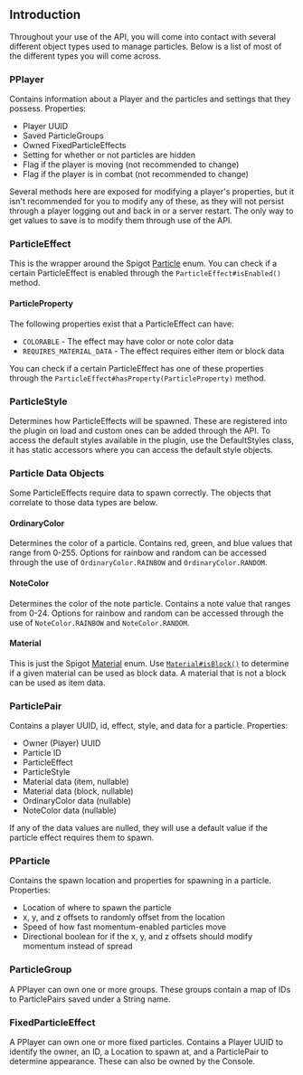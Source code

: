 ## Introduction
Throughout your use of the API, you will come into contact with several different object types used to manage particles. Below is a list of most of the different types you will come across. 

### PPlayer
Contains information about a Player and the particles and settings that they possess. 
Properties:

* Player UUID
* Saved ParticleGroups
* Owned FixedParticleEffects
* Setting for whether or not particles are hidden
* Flag if the player is moving (not recommended to change)
* Flag if the player is in combat (not recommended to change)

Several methods here are exposed for modifying a player's properties, but it isn't recommended for you to modify any of these, as they will not persist through a player logging out and back in or a server restart. The only way to get values to save is to modify them through use of the API.

### ParticleEffect
This is the wrapper around the Spigot [Particle](https://hub.spigotmc.org/javadocs/spigot/org/bukkit/Particle.html) enum. You can check if a certain ParticleEffect is enabled through the `ParticleEffect#isEnabled()` method. 

#### ParticleProperty
The following properties exist that a ParticleEffect can have:

* `COLORABLE` - The effect may have color or note color data
* `REQUIRES_MATERIAL_DATA` - The effect requires either item or block data

You can check if a certain ParticleEffect has one of these properties through the `ParticleEffect#hasProperty(ParticleProperty)` method. 

### ParticleStyle
Determines how ParticleEffects will be spawned. These are registered into the plugin on load and custom ones can be added through the API. To access the default styles available in the plugin, use the DefaultStyles class, it has static accessors where you can access the default style objects.

### Particle Data Objects
Some ParticleEffects require data to spawn correctly. The objects that correlate to those data types are below.

#### OrdinaryColor
Determines the color of a particle. Contains red, green, and blue values that range from 0-255. Options for rainbow and random can be accessed through the use of `OrdinaryColor.RAINBOW` and `OrdinaryColor.RANDOM`.

#### NoteColor
Determines the color of the note particle. Contains a note value that ranges from 0-24. Options for rainbow and random can be accessed through the use of `NoteColor.RAINBOW` and `NoteColor.RANDOM`.

#### Material
This is just the Spigot [Material](https://hub.spigotmc.org/javadocs/bukkit/org/bukkit/Material.html) enum. Use [`Material#isBlock()`](https://hub.spigotmc.org/javadocs/bukkit/org/bukkit/Material.html#isBlock--) to determine if a given material can be used as block data. A material that is not a block can be used as item data. 

### ParticlePair
Contains a player UUID, id, effect, style, and data for a particle. Properties:

* Owner (Player) UUID
* Particle ID
* ParticleEffect
* ParticleStyle
* Material data (item, nullable)
* Material data (block, nullable)
* OrdinaryColor data (nullable)
* NoteColor data (nullable)

If any of the data values are nulled, they will use a default value if the particle effect requires them to spawn.

### PParticle
Contains the spawn location and properties for spawning in a particle. Properties:

* Location of where to spawn the particle
* x, y, and z offsets to randomly offset from the location
* Speed of how fast momentum-enabled particles move
* Directional boolean for if the x, y, and z offsets should modify momentum instead of spread

### ParticleGroup
A PPlayer can own one or more groups. These groups contain a map of IDs to ParticlePairs saved under a String name. 

### FixedParticleEffect
A PPlayer can own one or more fixed particles. Contains a Player UUID to identify the owner, an ID, a Location to spawn at, and a ParticlePair to determine appearance.
These can also be owned by the Console.